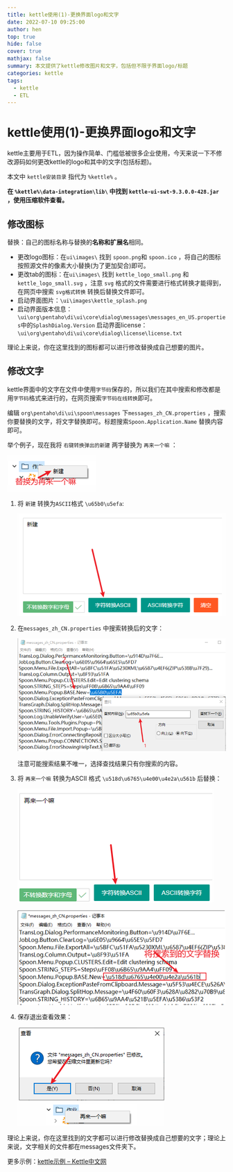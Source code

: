 ```yaml
---
title: kettle使用(1)-更换界面logo和文字
date: 2022-07-10 09:25:00
author: hen
top: true
hide: false
cover: true
mathjax: false
summary: 本文提供了kettle修改图片和文字，包括但不限于界面logo/标题
categories: kettle
tags:
  - kettle
  - ETL
---
```


# kettle使用(1)-更换界面logo和文字

kettle主要用于ETL，因为操作简单、门槛低被很多企业使用，今天来说一下不修改源码如何更改kettle的logo和其中的文字(包括标题)。

本文中 `kettle安装目录` 指代为 `%kettle%` 。

**在 `%kettle%\data-integration\lib\` 中找到 `kettle-ui-swt-9.3.0.0-428.jar` ，使用压缩软件查看。**

## 修改图标

替换：自己的图标名称与替换的**名称和扩展名**相同。

- 更改logo图标：在`ui\images\` 找到 `spoon.png`和 `spoon.ico` ，将自己的图标按照源文件的像素大小替换(为了更加契合)即可。
- 更改tab的图标：在`ui\images\` 找到 `kettle_logo_small.png` 和 `kettle_logo_small.svg` ，注意 `svg` 格式的文件需要进行格式转换才能得到，在网页中搜索 `svg格式转换` 转换后替换文件即可。
- 启动界面图片：`\ui\images\kettle_splash.png`
- 启动界面版本信息：`\ui\org\pentaho\di\ui\core\dialog\messages\messages_en_US.properties`中的`SplashDialog.Version`
  启动界面license：`\ui\org\pentaho\di\ui\core\dialog\license\license.txt`

理论上来说，你在这里找到的图标都可以进行修改替换成自己想要的图片。

## 修改文字

kettle界面中的文字在文件中使用`字节码`保存的，所以我们在其中搜索和修改都是用`字节码`格式来进行的，在网页搜索`字节码在线转换`即可。

编辑 `org\pentaho\di\ui\spoon\messages` 下`messages_zh_CN.properties` ，搜索你要替换的文字，将文字替换即可。标题搜索`Spoon.Application.Name` 替换内容即可。

举个例子，现在我将 `右键转换弹出的新建` 两字替换为 `再来一个嘛` ：

![1657431509657](../pic/kettle-1更换图标文字/1657431509657.png)

1. 将 `新建` 转换为`ASCII`格式 `\u65b0\u5efa`:

   ![1657431563581](../pic/kettle-1更换图标文字/1657431563581.png)

2. 在`messages_zh_CN.properties` 中搜索转换后的文字：

   ![1657431582300](../pic/kettle-1更换图标文字/1657431582300.png)

   注意可能搜索结果不唯一，选择查找结果只有你搜索的内容。

3. 将 `再来一个嘛` 转换为ASCII 格式 `\u518d\u6765\u4e00\u4e2a\u561b` 后替换：

   ![1657431601344](../pic/kettle-1更换图标文字/1657431601344.png)

   ![1657431620281](../pic/kettle-1更换图标文字/1657431620281.png)

4. 保存退出查看效果：

   ![1657431643972](../pic/kettle-1更换图标文字/1657431643972.png)


理论上来说，你在这里找到的文字都可以进行修改替换成自己想要的文字；理论上来说，文字相关的文件都在messages文件夹下。

更多示例：[kettle示例 – Kettle中文网](http://www.kettle.org.cn/category/demo)